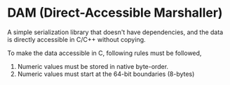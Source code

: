 # DAM (Direct-Accessible Marshaller)

A simple serialization library that doesn't have dependencies,  and the data 
is directly accessible in C/C++ without copying.

To make the data accessible in C, following rules must be followed,

1. Numeric values must be stored in native byte-order.
2. Numeric values must start at the 64-bit boundaries (8-bytes)



